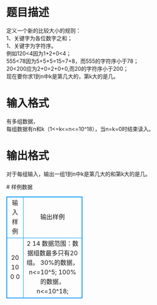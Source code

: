 # 

 
 # 题目描述 
<p>
定义一个新的比较大小的规则：<br>1、关键字为各位数字之和；<br>1、关键字为字符序。<br>例如120<4因为1+2+0<4；<br>555<78因为5+5+5=15=7+8，而555的字符序小于78；<br>20<200应为2+0=2+0+0,而20的字符序小于200；<br>现在要你求1到n中k是第几大的，第k大的是几。<br></p> 

 
 # 输入格式 
<p>
有多组数据，<br>每组数据有n和k（1<=k<=n<=10^18），当n=k=0时结束读入。<br></p> 

 
 # 输出格式 
<p>
对于每组输入，输出一组1到n中k是第几大的和第k大的是几。<br></p> 
# 样例数据
<style>
        table,table tr th, table tr td { border:1px solid #0094ff; }
        table { width: 200px; min-height: 25px; line-height: 25px; text-align: center; border-collapse: collapse;}   
    </style>
<table>
	<tr>
		<td>输入样例</td>
		<td>输出样例</td>
	</tr>
<tr><td>20 10
0 0	</td><td>2 14
数据范围：数据组数最多只有20组。
         30%的数据，n<=10^5;
         100%的数据，n<=10^18;</td></tr></table>

